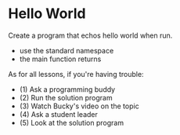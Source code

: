 # Hello World

Create a program that echos hello world when run.

- use the standard namespace
- the main function returns

As for all lessons, if you're having trouble:
- (1) Ask a programming buddy
- (2) Run the solution program
- (3) Watch Bucky's video on the topic
- (4) Ask a student leader
- (5) Look at the solution program